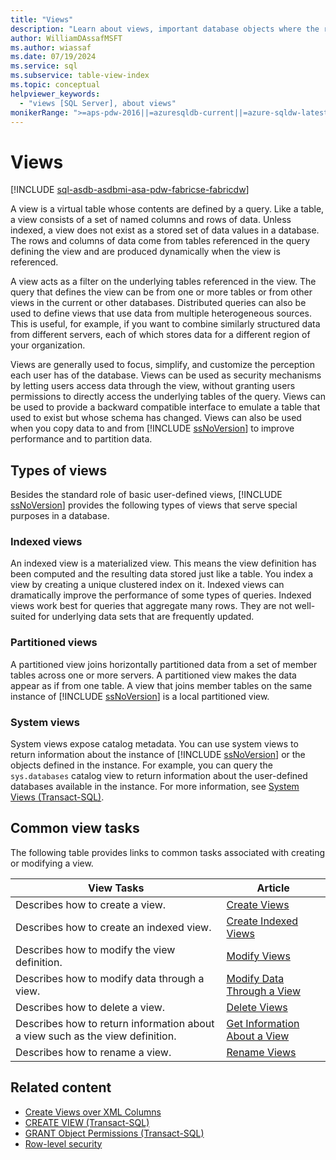 ```yaml
---
title: "Views"
description: "Learn about views, important database objects where the result set is defined by a query."
author: WilliamDAssafMSFT
ms.author: wiassaf
ms.date: 07/19/2024
ms.service: sql
ms.subservice: table-view-index
ms.topic: conceptual
helpviewer_keywords:
  - "views [SQL Server], about views"
monikerRange: ">=aps-pdw-2016||=azuresqldb-current||=azure-sqldw-latest||>=sql-server-2016||>=sql-server-linux-2017||=azuresqldb-mi-current||=fabric"
---
```

# Views

[!INCLUDE [sql-asdb-asdbmi-asa-pdw-fabricse-fabricdw](../../includes/applies-to-version/sql-asdb-asdbmi-asa-pdw-fabricse-fabricdw.md)]

  A view is a virtual table whose contents are defined by a query. Like a table, a view consists of a set of named columns and rows of data. Unless indexed, a view does not exist as a stored set of data values in a database. The rows and columns of data come from tables referenced in the query defining the view and are produced dynamically when the view is referenced.  
  
 A view acts as a filter on the underlying tables referenced in the view. The query that defines the view can be from one or more tables or from other views in the current or other databases. Distributed queries can also be used to define views that use data from multiple heterogeneous sources. This is useful, for example, if you want to combine similarly structured data from different servers, each of which stores data for a different region of your organization.  
  
 Views are generally used to focus, simplify, and customize the perception each user has of the database. Views can be used as security mechanisms by letting users access data through the view, without granting users permissions to directly access the underlying tables of the query. Views can be used to provide a backward compatible interface to emulate a table that used to exist but whose schema has changed. Views can also be used when you copy data to and from [!INCLUDE [ssNoVersion](../../includes/ssnoversion-md.md)] to improve performance and to partition data.  
  
## Types of views

Besides the standard role of basic user-defined views, [!INCLUDE [ssNoVersion](../../includes/ssnoversion-md.md)] provides the following types of views that serve special purposes in a database.  
  
### Indexed views

 An indexed view is a materialized view. This means the view definition has been computed and the resulting data stored just like a table. You index a view by creating a unique clustered index on it. Indexed views can dramatically improve the performance of some types of queries. Indexed views work best for queries that aggregate many rows. They are not well-suited for underlying data sets that are frequently updated.  
  
### Partitioned views

A partitioned view joins horizontally partitioned data from a set of member tables across one or more servers. A partitioned view makes the data appear as if from one table. A view that joins member tables on the same instance of [!INCLUDE [ssNoVersion](../../includes/ssnoversion-md.md)] is a local partitioned view.  
  
### System views

System views expose catalog metadata. You can use system views to return information about the instance of [!INCLUDE [ssNoVersion](../../includes/ssnoversion-md.md)] or the objects defined in the instance. For example, you can query the `sys.databases` catalog view to return information about the user-defined databases available in the instance. For more information, see [System Views (Transact-SQL)](../../t-sql/language-reference.md).
  
## Common view tasks

 The following table provides links to common tasks associated with creating or modifying a view.  
  
|View Tasks|Article|  
|----------------|-----------|  
|Describes how to create a view.|[Create Views](../../relational-databases/views/create-views.md)|  
|Describes how to create an indexed view.|[Create Indexed Views](../../relational-databases/views/create-indexed-views.md)|  
|Describes how to modify the view definition.|[Modify Views](../../relational-databases/views/modify-views.md)|  
|Describes how to modify data through a view.|[Modify Data Through a View](../../relational-databases/views/modify-data-through-a-view.md)|  
|Describes how to delete a view.|[Delete Views](../../relational-databases/views/delete-views.md)|  
|Describes how to return information about a view such as the view definition.|[Get Information About a View](../../relational-databases/views/get-information-about-a-view.md)|  
|Describes how to rename a view.|[Rename Views](../../relational-databases/views/rename-views.md)|  
  
## Related content

- [Create Views over XML Columns](../../relational-databases/xml/create-views-over-xml-columns.md)
- [CREATE VIEW (Transact-SQL)](../../t-sql/statements/create-view-transact-sql.md)
- [GRANT Object Permissions (Transact-SQL)](../../t-sql/statements/grant-object-permissions-transact-sql.md)
- [Row-level security](../security/row-level-security.md)
